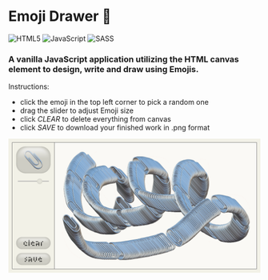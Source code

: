 # Emoji Drawer 🌸

![HTML5](https://img.shields.io/badge/html5-%23E34F26.svg?style=for-the-badge&logo=html5&logoColor=white)
![JavaScript](https://img.shields.io/badge/javascript-%23323330.svg?style=for-the-badge&logo=javascript&logoColor=%23F7DF1E)
![SASS](https://img.shields.io/badge/SASS-hotpink.svg?style=for-the-badge&logo=SASS&logoColor=white)

### A vanilla JavaScript application utilizing the HTML canvas element to design, write and draw using Emojis.
Instructions:
- click the emoji in the top left corner to pick a random one
- drag the slider to adjust Emoji size
- click *CLEAR* to delete everything from canvas
- click *SAVE* to download your finished work in .png format

![Drawing Image](/readme-img/emoji-drawer-1.png)
